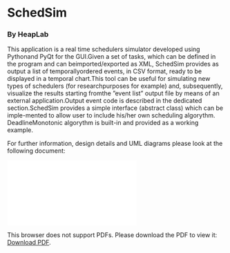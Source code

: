 <h1>SchedSim</h1>
<h3>By HeapLab</h3>
<p>This application is a real time schedulers simulator developed using Pythonand PyQt for the GUI.Given  a  set  of  tasks,  which  can  be  defined  in  the  program  and  can  beimported/exported as XML, SchedSim provides as output a list of temporallyordered events, in CSV format, ready to be displayed in a temporal chart.This tool can be useful for simulating new types of schedulers (for researchpurposes for example) and, subsequently, visualize the results starting fromthe ”event list” output file by means of an external application.Output event code is described in the dedicated section.SchedSim provides a simple interface (abstract class) which can be imple-mented to allow user to include his/her own scheduling algorythm.  DeadlineMonotonic algorythm is built-in and provided as a working example.</p>
<p>For further information, design details and UML diagrams please look at the following document:</p>

<object data="docs/SchedSim.pdf" type="application/pdf" width="700px" height="700px">
    <embed src="docs/SchedSim.pdf">
        <p>This browser does not support PDFs. Please download the PDF to view it: <a href="docs/SchedSim.pdf">Download PDF</a>.</p>
    </embed>
</object>
